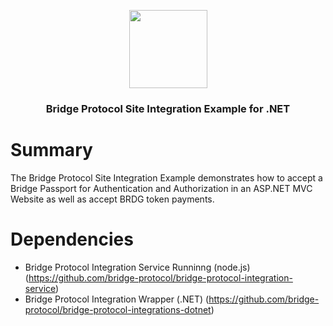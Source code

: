 <p align="center">
  <img
    src="https://storage.googleapis.com/bridge-assets/Bridge_Logo_Black.png"
    width="125px;">
</p>
<h3 align="center">Bridge Protocol Site Integration Example for .NET</h3>

# Summary
The Bridge Protocol Site Integration Example demonstrates how to accept a Bridge Passport for Authentication and Authorization in an ASP.NET MVC Website as well as accept BRDG token payments.

# Dependencies
- Bridge Protocol Integration Service Runninng (node.js) (https://github.com/bridge-protocol/bridge-protocol-integration-service)
- Bridge Protocol Integration Wrapper (.NET) (https://github.com/bridge-protocol/bridge-protocol-integrations-dotnet)
